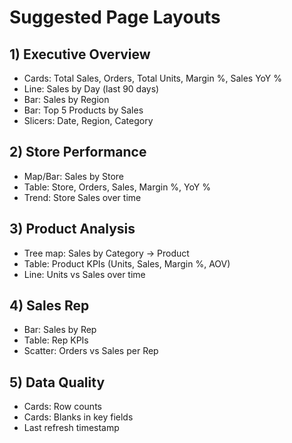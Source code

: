 # Suggested Page Layouts

## 1) Executive Overview
- Cards: Total Sales, Orders, Total Units, Margin %, Sales YoY %
- Line: Sales by Day (last 90 days)
- Bar: Sales by Region
- Bar: Top 5 Products by Sales
- Slicers: Date, Region, Category

## 2) Store Performance
- Map/Bar: Sales by Store
- Table: Store, Orders, Sales, Margin %, YoY %
- Trend: Store Sales over time

## 3) Product Analysis
- Tree map: Sales by Category → Product
- Table: Product KPIs (Units, Sales, Margin %, AOV)
- Line: Units vs Sales over time

## 4) Sales Rep
- Bar: Sales by Rep
- Table: Rep KPIs
- Scatter: Orders vs Sales per Rep

## 5) Data Quality
- Cards: Row counts
- Cards: Blanks in key fields
- Last refresh timestamp
